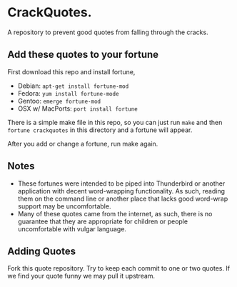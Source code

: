 # CrackQuotes.

A repository to prevent good quotes from falling through the cracks.

## Add these quotes to your fortune

First download this repo and install fortune,

 * Debian: `apt-get install fortune-mod`
 * Fedora: `yum install fortune-mode`
 * Gentoo: `emerge fortune-mod`
 * OSX w/ MacPorts: `port install fortune`

There is a simple make file in this repo, so you can just run `make` and then `fortune crackquotes` in this directory and a fortune will appear.

After you add or change a fortune, run make again.

## Notes

 * These fortunes were intended to be piped into Thunderbird or another application with decent word-wrapping functionality. As such, reading them on the command line or another place that lacks good word-wrap support may be uncomfortable.
 * Many of these quotes came from the internet, as such, there is no guarantee that they are appropriate for children or people uncomfortable with vulgar language.

## Adding Quotes

Fork this quote repository. Try to keep each commit to one or two quotes. If we find your quote funny we may pull it upstream.
